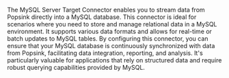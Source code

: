 The MySQL Server Target Connector enables you to stream data from Popsink directly into a MySQL database. This connector is ideal for scenarios where you need to store and manage relational data in a MySQL environment. It supports various data formats and allows for real-time or batch updates to MySQL tables. By configuring this connector, you can ensure that your MySQL database is continuously synchronized with data from Popsink, facilitating data integration, reporting, and analysis. It's particularly valuable for applications that rely on structured data and require robust querying capabilities provided by MySQL.